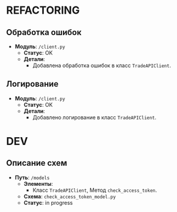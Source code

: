 # REFACTORING

## Обработка ошибок
- **Модуль**: `/client.py`
  - **Статус**: OK
  - **Детали**:
    - Добавлена обработка ошибок в класс `TradeAPIClient`.

## Логирование
- **Модуль**: `/client.py`
  - **Статус**: OK
  - **Детали**:
    - Добавлено логирование в класс `TradeAPIClient`.

# DEV

## Описание схем
- **Путь**: `/models`
  - **Элементы**:
    - Класс `TradeAPIClient`, Метод `check_access_token`.
  - **Схема**: `check_access_token_model.py`
  - **Статус**: in progress